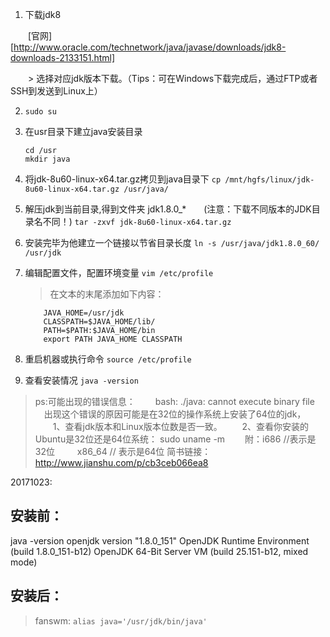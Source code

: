 1. 下载jdk8

　　[官网][http://www.oracle.com/technetwork/java/javase/downloads/jdk8-downloads-2133151.html]

　　> 选择对应jdk版本下载。（Tips：可在Windows下载完成后，通过FTP或者SSH到发送到Linux上）

2. `sudo su`

3. 在usr目录下建立java安装目录
    ```
    cd /usr
    mkdir java
    ```

4. 将jdk-8u60-linux-x64.tar.gz拷贝到java目录下
    `cp /mnt/hgfs/linux/jdk-8u60-linux-x64.tar.gz /usr/java/`

5. 解压jdk到当前目录,得到文件夹 jdk1.8.0_*　　(注意：下载不同版本的JDK目录名不同！)
    `tar -zxvf jdk-8u60-linux-x64.tar.gz`

6. 安装完毕为他建立一个链接以节省目录长度
    `ln -s /usr/java/jdk1.8.0_60/ /usr/jdk`

7. 编辑配置文件，配置环境变量
    `vim /etc/profile`
    > 在文本的末尾添加如下内容：
    ```
        JAVA_HOME=/usr/jdk
        CLASSPATH=$JAVA_HOME/lib/
        PATH=$PATH:$JAVA_HOME/bin
        export PATH JAVA_HOME CLASSPATH
    ```

8. 重启机器或执行命令
    `source /etc/profile`

9. 查看安装情况
    `java -version`

> ps:可能出现的错误信息：
　　bash: ./java: cannot execute binary file
　出现这个错误的原因可能是在32位的操作系统上安装了64位的jdk，
　　1、查看jdk版本和Linux版本位数是否一致。
　　2、查看你安装的Ubuntu是32位还是64位系统：
sudo uname -m
　　附：i686    //表示是32位
　　     x86_64  // 表示是64位
简书链接：http://www.jianshu.com/p/cb3ceb066ea8

20171023:
## 安装前：
java -version
openjdk version "1.8.0_151"
OpenJDK Runtime Environment (build 1.8.0_151-b12)
OpenJDK 64-Bit Server VM (build 25.151-b12, mixed mode)

## 安装后：
> fanswm:
`alias java='/usr/jdk/bin/java'
`

